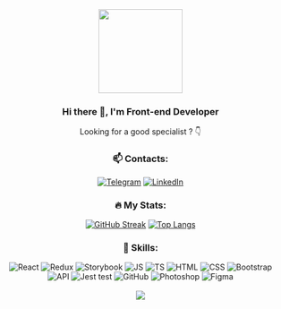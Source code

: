 <div align="center">
  <img src="https://upload.wikimedia.org/wikipedia/commons/d/d6/Cat_Laptop_-_Idil_Keysan_-_Wikimedia_Giphy_stickers_2019.gif" width="150"/>

### Hi there 👀, I'm Front-end Developer
Looking for a good specialist ? 👇

### 📫 Contacts:
[![Telegram](https://img.shields.io/badge/-telegram-0273B2?style=for-the-badge&logo=telegram)](https://t.me/hoootdog)
[![LinkedIn](https://img.shields.io/badge/-linkedin-0273B2?style=for-the-badge&logo=linkedin)](https://www.linkedin.com/in/denis-polunosik/)<br>

### 🔥 My Stats:
[![GitHub Streak](http://github-readme-streak-stats.herokuapp.com?user=yneskladovae)](https://git.io/streak-stats)
[![Top Langs](https://github-readme-stats.vercel.app/api/top-langs/?username=yneskladovae&langs_count=3)](https://github.com/yneskladovae/github-readme-stats)

### 🚀 Skills:
  <div align="center">
    <img alt="React" src="https://img.shields.io/badge/-react-282a36?style=for-the-badge&amp;logo=react"/>
    <img alt="Redux" src="https://img.shields.io/badge/-redux-282a36?style=for-the-badge&amp;logo=redux&amp;logoColor=6F3FB3"/>
    <img alt="Storybook" src="https://img.shields.io/badge/-Storybook-282a36?style=for-the-badge&amp;logo=Storybook"/>
    <img alt="JS" src="https://img.shields.io/badge/-javascript-282a36?style=for-the-badge&amp;logo=javascript&amp;logoColor=F7DF1E"/>
    <img alt="TS" src="https://img.shields.io/badge/-typescript-282a36?style=for-the-badge&amp;logo=typescript&amp;logoColor=3178C6"/>
    <img alt="HTML" src="https://img.shields.io/badge/-html5-282a36?style=for-the-badge&amp;logo=html5"/>
    <img alt="CSS" src="https://img.shields.io/badge/-css3_/_scss_/_sass_/_BEM-282a36?style=for-the-badge&amp;logo=css3&amp;logoColor=3296D0"/>
    <img alt="Bootstrap" src="https://img.shields.io/badge/-bootstrap&nbsp;/&nbsp;material_ui-282a36?style=for-the-badge&amp;logo=bootstrap&amp;logoColor=7952B3"/>
    <img alt="API" src="https://img.shields.io/badge/-rest_api-282a36?style=for-the-badge&amp;logo=fastapi&amp;logoColor=#009688"/>
    <img alt="Jest test" src="https://img.shields.io/badge/-jest&nbsp;/&nbsp;Unit&nbsp;Test-282a36?style=for-the-badge&amp;logo=jest"/>
    <img alt="GitHub" src="https://img.shields.io/badge/-git&nbsp;/&nbsp;github-282a36?style=for-the-badge&amp;logo=github"/>
    <img alt="Photoshop" src="https://img.shields.io/badge/-photoshop-282a36?style=for-the-badge&amp;logo=adobe-photoshop&amp;logoColor=31A8FF"/>
    <img alt="Figma" src="https://img.shields.io/badge/-figma-282a36?style=for-the-badge&amp;logo=figma&amp;logoColor=31A8FF"/>
  </div>
  </br>
  <div align="center">
    <img src="https://komarev.com/ghpvc/?username=yneskladovae&&style=flat-square" align="center" />
   </div>  
</div>
